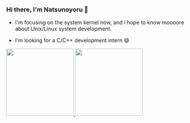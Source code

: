 ### Hi there, I'm Natsunoyoru 👋

- I'm focusing on the system kernel now, and I hope to know moooore about Unix/Linux system development.

- I'm looking for a C/C++ development intern 😄

<a href="https://github.com/natsunoyoru97">
  <img height="180em" src="https://github-readme-stats.vercel.app/api?username=natsunoyoru97&show_icons=true&theme=tokyonight" />
  <img height="180em" src="https://github-readme-stats.vercel.app/api/top-langs/?username=natsunoyoru97&&layout=compact&exclude_repo=github-readme-stats,natsunoyoru97.github.io&theme=tokyonight" />
</a>